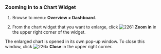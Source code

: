 ### Zooming in to a Chart Widget

1. Browse to menu: **Overview > Dashboard**.

2. From the chart widget that you want to enlarge, click ![2261](../images/2261.png) **Zoom in** in the upper right corner of the widget.

The enlarged chart is opened in its own pop-up window. To close this window, click ![226x](../images/226x.png) **Close** in the upper right corner.
